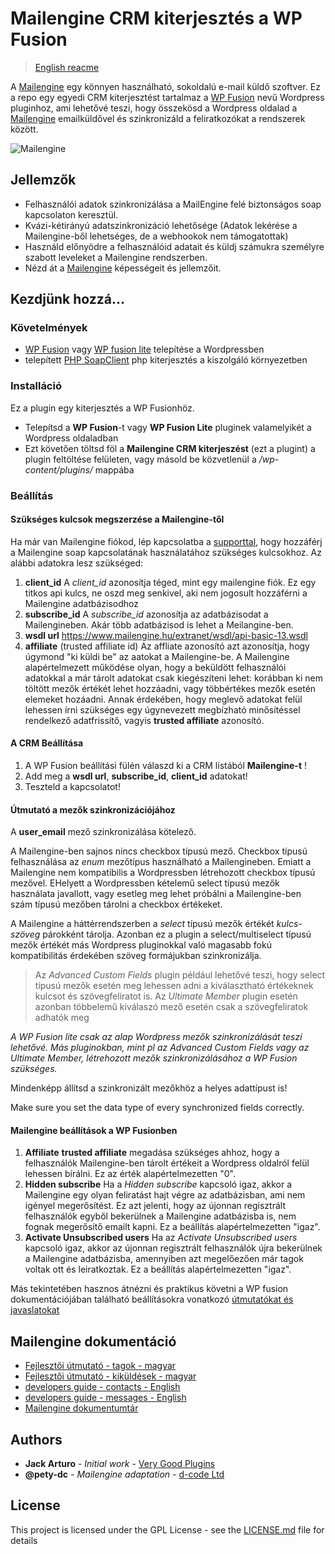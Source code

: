 # Mailengine CRM kiterjesztés a WP Fusion 

> [English reacme](README.md)

A [Mailengine](https://www.mailengine.hu/hu/) egy könnyen használható, sokoldalú e-mail küldő szoftver.
Ez a repo egy egyedi CRM kiterjesztést tartalmaz a [WP Fusion](https://wpfusionplugin.com/) nevű Wordpress pluginhoz, ami lehetővé teszi, hogy összekösd a Wordpress oldalad a [Mailengine](https://www.mailengine.hu/en/) emailküldővel és szinkronizáld a feliratkozókat a rendszerek között.

![Mailengine](https://www.mailengine.hu/images/me_logo_b.svg "Mailengine emailmarketing szolgáltatás")


## Jellemzők

* Felhasználói adatok szinkronizálása a MailEngine felé biztonságos soap kapcsolaton keresztül.
* Kvázi-kétirányú adatszinkronizáció lehetősége (Adatok lekérése a Mailengine-ből lehetséges, de a webhookok nem támogatottak)
* Használd előnyödre a felhasználóid adatait és küldj számukra személyre szabott leveleket a Mailengine rendszerben.
* Nézd át a [Mailengine](https://www.mailengine.hu/#funkciok) képességeit és jellemzőit.

## Kezdjünk hozzá...

### Követelmények

- [WP Fusion](https://wpfusionplugin.com/) vagy [WP fusion lite](https://wordpress.org/plugins/wp-fusion-lite/) telepítése a Wordpressben
- telepített [PHP SoapClient](https://www.php.net/manual/en/class.soapclient.php) php kiterjesztés a kiszolgáló környezetben

### Installáció

Ez a plugin egy kiterjesztés a WP Fusionhöz.
- Telepítsd a **WP Fusion**-t vagy **WP Fusion Lite** pluginek valamelyikét a Wordpress oldaladban
- Ezt követően töltsd föl a **Mailengine CRM kiterjeszést** (ezt a plugint) a plugin feltöltése felületen, vagy másold be közvetlenül a */wp-content/plugins/* mappába

### Beállítás

#### Szükséges kulcsok megszerzése a Mailengine-től

Ha már van Mailengine fiókod, lép kapcsolatba a [supporttal](https://www.mailengine.hu/en/#contact), hogy hozzáférj a Mailengine soap kapcsolatának használatához szükséges kulcsokhoz.
Az alábbi adatokra lesz szükséged:

1. **client_id**
A *client_id* azonosítja téged, mint egy mailengine fiók. Ez egy titkos api kulcs, ne oszd meg senkivel, aki nem jogosult hozzáférni a Mailengine adatbázisodhoz
2. **subscribe_id**
A *subscribe_id* azonosítja az adatbázisodat a Mailengineben. Akár több adatbázisod is lehet a Meilangine-ben.
3. **wsdl url**
https://www.mailengine.hu/extranet/wsdl/api-basic-13.wsdl
4. **affiliate** (trusted affiliate id)
Az affliate azonosító azt azonosítja, hogy úgymond "ki küldi be" az aatokat a Mailengine-be.
A Mailengine alapértelmezett működése olyan, hogy a beküldött felhasználói adatokkal a már tárolt adatokat csak kiegészíteni lehet: korábban ki nem töltött mezők értékét lehet hozzáadni, vagy többértékes mezők esetén elemeket hozáadni. Annak érdekében, hogy meglevő adatokat felül lehessen írni szükséges egy úgynevezett megbízható minősítéssel rendelkező adatfrissítő, vagyis **trusted affiliate** azonosító.

#### A CRM Beállítása

1. A WP Fusion beállítási fülén válaszd ki a CRM listából **Mailengine-t** !
2. Add meg a  **wsdl url**, **subscribe_id**, **client_id** adatokat!
3. Teszteld a kapcsolatot!


#### Útmutató a mezők szinkronizációjához

A **user_email** mező szinkronizálása kötelező.

A Mailengine-ben sajnos nincs checkbox típusú mező. Checkbox típusú felhasználása az *enum* mezőtípus használható a Mailengineben.
Emiatt a Mailengine nem kompatibilis a Wordpressben létrehozott checkbox típusú mezővel. EHelyett a Wordpressben kételemű select típusú mezők használata javallott, vagy esetleg meg lehet próbálni a Mailengine-ben szám típusú mezőben tárolni a checkbox értékeket.

A Mailengine a háttérrendszerben a *select* típusú mezők értékét *kulcs-szöveg* párokként tárolja. Azonban ez a plugin a select/multiselect típusú mezők értékét más Wordpress pluginokkal való magasabb fokú kompatibilitás érdekében szöveg formájukban szinkronizálja. 

> Az *Advanced Custom Fields* plugin például lehetővé teszi, hogy select típusú mezők esetén meg lehessen adni a kiválasztható értékeknek kulcsot és szövegfeliratot is.
> Az *Ultimate Member* plugin esetén azonban többelemű kiválaszó mező esetén csak a szövegfeliratok adhatók meg

*A WP Fusion lite csak az alap Wordpress mezők szinkronizálását teszi lehetővé. Más pluginokban, mint pl az Advanced Custom Fields vagy az Ultimate Member, létrehozott mezők szinkronizálásához a WP Fusion szükséges.*

Mindenképp állítsd a szinkronizált mezőkhöz a helyes adattípust is!

Make sure you set the data type of every synchronized fields correctly. 


#### Mailengine beállítások a WP Fusionben

1. **Affiliate**
**trusted affiliate** megadása szükséges ahhoz, hogy a felhasználók Mailengine-ben tárolt értékeit a Wordpress oldalról felül lehessen bírálni. Ez az érték alapértelmezetten "0".
2. **Hidden subscribe**
Ha a *Hidden subscribe* kapcsoló igaz, akkor a Mailengine egy olyan feliratást hajt végre az adatbázisban, ami nem igényel megerősítést. Ez azt jelenti, hogy az újonnan regisztrált felhasználók egyből bekerülnek a Mailengine adatbázisba is, nem fognak megerősítő emailt kapni. Ez a beállítás alapértelmezetten "igaz".
3. **Activate Unsubscribed users**
Ha az *Activate Unsubscribed users* kapcsoló igaz, akkor az újonnan regisztrált felhasználók újra bekerülnek a Mailengine adatbázisba, amennyiben azt megelőezően már tagok voltak ott és leiratkoztak. Ez a beállítás alapértelmezetten "igaz".

Más tekintetében hasznos átnézni és praktikus követni a WP fusion dokumentációjában található beállításokra vonatkozó [útmutatókat és javaslatokat](https://wpfusion.com/documentation/)


## Mailengine dokumentáció

- [Fejlesztői útmutató - tagok - magyar](https://docs.google.com/document/d/1lKJSEMT-731bWRIQsVnHL8sosQkqrx6rOI_VR6bWB5k/edit#heading=h.tnjtjhbffgks)
- [Fejlesztői útmutató - kiküldések - magyar](https://docs.google.com/document/d/17ErCFzyhDO0uQ0581SnZsiCxNh7ZdtckB3snZHw2lwA/edit#heading=h.mxo62uqdt2f3)
- [developers guide - contacts - English](https://docs.google.com/document/d/1vPCd8_DrPGC1GYHEy6zyNFKy7ymYVjmj5wzUqYd30ds/edit#heading=h.xhfywkl8jbby)
- [developers guide - messages - English](https://docs.google.com/document/d/1-bE9nNbik0ckN354bix6wH2zDZ9boFUGZV33ZWgWr8E/edit)
- [Mailengine dokumentumtár](https://www.mailengine.hu/hu/dokumentumtar/)

## Authors

* **Jack Arturo** - *Initial work* - [Very Good Plugins](https://github.com/verygoodplugins)
* **@pety-dc** - *Mailengine adaptation* - [d-code Ltd](https://github.com/d-code-ltd)

## License

This project is licensed under the GPL License - see the [LICENSE.md](LICENSE.md) file for details